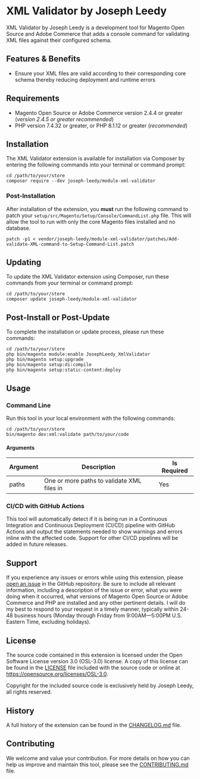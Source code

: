 # XML Validator by Joseph Leedy

XML Validator by Joseph Leedy is a development tool for Magento Open Source and
Adobe Commerce that adds a console command for validating XML files against
their configured schema.

## Features & Benefits

- Ensure your XML files are valid according to their corresponding core schema
thereby reducing deployment and runtime errors

## Requirements

- Magento Open Source or Adobe Commerce version 2.4.4 or greater (_version
  2.4.5 or greater recommended_)
- PHP version 7.4.32 or greater, or PHP 8.1.12 or greater (_recommended_)

## Installation

The XML Validator extension is available for installation via Composer by
entering the following commands into your terminal or command prompt:

    cd /path/to/your/store
    composer require --dev joseph-leedy/module-xml-validator

### Post-Installation

After installation of the extension, you **must** run the following command to
patch your `setup/src/Magento/Setup/Console/CommandList.php` file. This will
allow the tool to run with only the core Magento files installed and no
database.

    patch -p1 < vendor/joseph-leedy/module-xml-validator/patches/Add-validate-XML-command-to-Setup-Command-List.patch

## Updating

To update the XML Validator extension using Composer, run these commands from
your terminal or command prompt:

    cd /path/to/your/store
    composer update joseph-leedy/module-xml-validator

## Post-Install or Post-Update

To complete the installation or update process, please run these commands:

    cd /path/to/your/store
    php bin/magento module:enable JosephLeedy_XmlValidator
    php bin/magento setup:upgrade
    php bin/magento setup:di:compile
    php bin/magento setup:static-content:deploy

## Usage

### Command Line

Run this tool in your local environment with the following commands:

    cd /path/to/your/store
    bin/magento dev:xml:validate path/to/your/code

#### Arguments

| Argument | Description                                | Is Required |
|----------|--------------------------------------------|-------------|
| paths    | One or more paths to validate XML files in | Yes         |

### CI/CD with GitHub Actions

This tool will automatically detect if it is being run in a Continuous
Integration and Continuous Deployment (CI/CD) pipeline with GitHub Actions and
output the statements needed to show warnings and errors inline with the
affected code. Support for other CI/CD pipelines will be added in future
releases.

## Support

If you experience any issues or errors while using this extension, please
[open an issue] in the GitHub repository. Be sure to include all relevant
information, including a description of the issue or error, what you were doing
when it occurred, what versions of Magento Open Source or Adobe Commerce and PHP
are installed and any other pertinent details. I will do my best to respond to
your request in a timely manner, typically within 24-48 business hours (Monday
through Friday from 9:00AM—5:00PM U.S. Eastern Time, excluding holidays).

## License

The source code contained in this extension is licensed under the Open Software
License version 3.0 (OSL-3.0) license. A copy of this license can be found in
the [LICENSE] file included with the source code or online at
https://opensource.org/licenses/OSL-3.0.

Copyright for the included source code is exclusively held by Joseph Leedy,
all rights reserved.

## History

A full history of the extension can be found in the [CHANGELOG.md] file.

## Contributing

We welcome and value your contribution. For more details on how you can help us
improve and maintain this tool, please see the [CONTRIBUTING.md] file.

[open an issue]: https://github.com/JosephLeedy/magento-module-xml-validator/issues/new
[LICENSE]: ./LICENSE
[CHANGELOG.md]: ./CHANGELOG.md
[CONTRIBUTING.md]: ./CONTRIBUTING.md